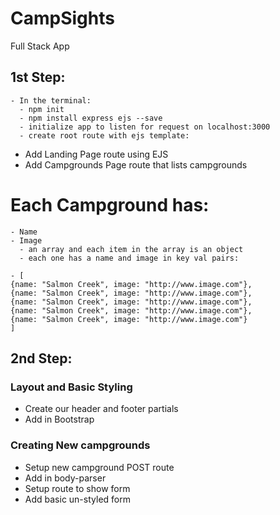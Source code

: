 # CampSights
Full Stack App


## 1st Step:

    - In the terminal:
      - npm init
      - npm install express ejs --save
      - initialize app to listen for request on localhost:3000
      - create root route with ejs template:

- Add Landing Page route using EJS
- Add Campgrounds Page route that lists campgrounds

# Each Campground has:
    - Name
    - Image
      - an array and each item in the array is an object
      - each one has a name and image in key val pairs:

    - [
    {name: "Salmon Creek", image: "http://www.image.com"},
    {name: "Salmon Creek", image: "http://www.image.com"},
    {name: "Salmon Creek", image: "http://www.image.com"},
    {name: "Salmon Creek", image: "http://www.image.com"},
    {name: "Salmon Creek", image: "http://www.image.com"}
    ]


## 2nd Step:

### Layout and Basic Styling

- Create our header and footer partials
- Add in Bootstrap

### Creating New campgrounds

- Setup new campground POST route
- Add in body-parser
- Setup route to show form
- Add basic un-styled form 
